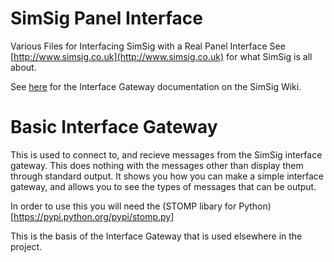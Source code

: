 # SimSig Panel Interface
Various Files for Interfacing SimSig with a Real Panel Interface
See [http://www.simsig.co.uk](http://www.simsig.co.uk) for what SimSig is all about.

See [here](http://www.simsig.co.uk/dokuwiki/doku.php?id=usertrack:interface_gateway) for the Interface Gateway documentation on the SimSig Wiki.

# Basic Interface Gateway

This is used to connect to, and recieve messages from the SimSig interface gateway. This does nothing with the messages other than display them through standard output. It shows you how you can make a simple interface gateway, and allows you to see the types of messages that can be output.

In order to use this you will need the (STOMP libary for Python)[https://pypi.python.org/pypi/stomp.py]

This is the basis of the Interface Gateway that is used elsewhere in the project.
